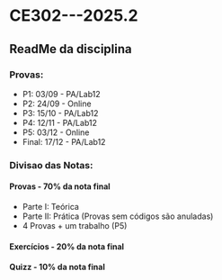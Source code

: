 # CE302---2025.2

## ReadMe da disciplina
### Provas:

- P1: 03/09 - PA/Lab12
- P2: 24/09 - Online
- P3: 15/10 - PA/Lab12
- P4: 12/11 - PA/Lab12
- P5: 03/12 - Online
- Final: 17/12 - PA/Lab12

### Divisao das Notas:

#### Provas - 70% da nota final

- Parte I: Teórica
- Parte II: Prática (Provas sem códigos são anuladas)
- 4 Provas + um trabalho (P5)

#### Exercícios - 20% da nota final

#### Quizz - 10% da nota final